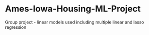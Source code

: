 # Ames-Iowa-Housing-ML-Project
Group project - linear models used including multiple linear and lasso regression
